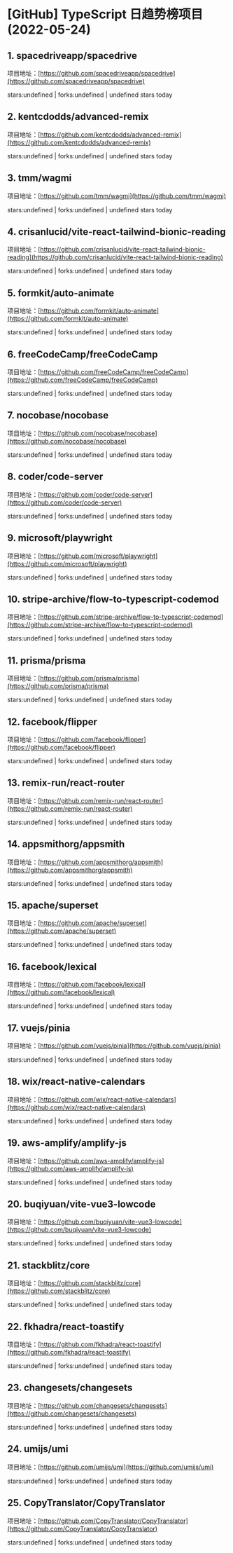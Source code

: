# [GitHub] TypeScript 日趋势榜项目(2022-05-24)

## 1. spacedriveapp/spacedrive 

项目地址：[https://github.com/spacedriveapp/spacedrive](https://github.com/spacedriveapp/spacedrive)

stars:undefined | forks:undefined | undefined stars today 



## 2. kentcdodds/advanced-remix 

项目地址：[https://github.com/kentcdodds/advanced-remix](https://github.com/kentcdodds/advanced-remix)

stars:undefined | forks:undefined | undefined stars today 



## 3. tmm/wagmi 

项目地址：[https://github.com/tmm/wagmi](https://github.com/tmm/wagmi)

stars:undefined | forks:undefined | undefined stars today 



## 4. crisanlucid/vite-react-tailwind-bionic-reading 

项目地址：[https://github.com/crisanlucid/vite-react-tailwind-bionic-reading](https://github.com/crisanlucid/vite-react-tailwind-bionic-reading)

stars:undefined | forks:undefined | undefined stars today 



## 5. formkit/auto-animate 

项目地址：[https://github.com/formkit/auto-animate](https://github.com/formkit/auto-animate)

stars:undefined | forks:undefined | undefined stars today 



## 6. freeCodeCamp/freeCodeCamp 

项目地址：[https://github.com/freeCodeCamp/freeCodeCamp](https://github.com/freeCodeCamp/freeCodeCamp)

stars:undefined | forks:undefined | undefined stars today 



## 7. nocobase/nocobase 

项目地址：[https://github.com/nocobase/nocobase](https://github.com/nocobase/nocobase)

stars:undefined | forks:undefined | undefined stars today 



## 8. coder/code-server 

项目地址：[https://github.com/coder/code-server](https://github.com/coder/code-server)

stars:undefined | forks:undefined | undefined stars today 



## 9. microsoft/playwright 

项目地址：[https://github.com/microsoft/playwright](https://github.com/microsoft/playwright)

stars:undefined | forks:undefined | undefined stars today 



## 10. stripe-archive/flow-to-typescript-codemod 

项目地址：[https://github.com/stripe-archive/flow-to-typescript-codemod](https://github.com/stripe-archive/flow-to-typescript-codemod)

stars:undefined | forks:undefined | undefined stars today 



## 11. prisma/prisma 

项目地址：[https://github.com/prisma/prisma](https://github.com/prisma/prisma)

stars:undefined | forks:undefined | undefined stars today 



## 12. facebook/flipper 

项目地址：[https://github.com/facebook/flipper](https://github.com/facebook/flipper)

stars:undefined | forks:undefined | undefined stars today 



## 13. remix-run/react-router 

项目地址：[https://github.com/remix-run/react-router](https://github.com/remix-run/react-router)

stars:undefined | forks:undefined | undefined stars today 



## 14. appsmithorg/appsmith 

项目地址：[https://github.com/appsmithorg/appsmith](https://github.com/appsmithorg/appsmith)

stars:undefined | forks:undefined | undefined stars today 



## 15. apache/superset 

项目地址：[https://github.com/apache/superset](https://github.com/apache/superset)

stars:undefined | forks:undefined | undefined stars today 



## 16. facebook/lexical 

项目地址：[https://github.com/facebook/lexical](https://github.com/facebook/lexical)

stars:undefined | forks:undefined | undefined stars today 



## 17. vuejs/pinia 

项目地址：[https://github.com/vuejs/pinia](https://github.com/vuejs/pinia)

stars:undefined | forks:undefined | undefined stars today 



## 18. wix/react-native-calendars 

项目地址：[https://github.com/wix/react-native-calendars](https://github.com/wix/react-native-calendars)

stars:undefined | forks:undefined | undefined stars today 



## 19. aws-amplify/amplify-js 

项目地址：[https://github.com/aws-amplify/amplify-js](https://github.com/aws-amplify/amplify-js)

stars:undefined | forks:undefined | undefined stars today 



## 20. buqiyuan/vite-vue3-lowcode 

项目地址：[https://github.com/buqiyuan/vite-vue3-lowcode](https://github.com/buqiyuan/vite-vue3-lowcode)

stars:undefined | forks:undefined | undefined stars today 



## 21. stackblitz/core 

项目地址：[https://github.com/stackblitz/core](https://github.com/stackblitz/core)

stars:undefined | forks:undefined | undefined stars today 



## 22. fkhadra/react-toastify 

项目地址：[https://github.com/fkhadra/react-toastify](https://github.com/fkhadra/react-toastify)

stars:undefined | forks:undefined | undefined stars today 



## 23. changesets/changesets 

项目地址：[https://github.com/changesets/changesets](https://github.com/changesets/changesets)

stars:undefined | forks:undefined | undefined stars today 



## 24. umijs/umi 

项目地址：[https://github.com/umijs/umi](https://github.com/umijs/umi)

stars:undefined | forks:undefined | undefined stars today 



## 25. CopyTranslator/CopyTranslator 

项目地址：[https://github.com/CopyTranslator/CopyTranslator](https://github.com/CopyTranslator/CopyTranslator)

stars:undefined | forks:undefined | undefined stars today 



